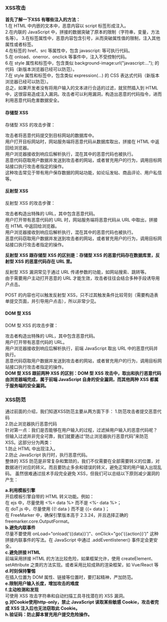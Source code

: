 ### XSS攻击
**首先了解一下XSS 有哪些注入的方法：**  
1.在 HTML 中内嵌的文本中，恶意内容以 script 标签形成注入。  
2.在内联的 JavaScript 中，拼接的数据突破了原本的限制（字符串，变量，方法名等）。 
3.在标签属性中，恶意内容包含引号，从而突破属性值的限制，注入其他属性或者标签。  
4.在标签的 href、src 等属性中，包含 javascript: 等可执行代码。  
5.在 onload、onerror、onclick 等事件中，注入不受控制代码。  
6.在 style 属性和标签中，包含类似 background-image:url("javascript:..."); 的代码（新版本浏览器已经可以防范）。  
7.在 style 属性和标签中，包含类似 expression(...) 的 CSS 表达式代码（新版本浏览器已经可以防范）。  
总之，如果开发者没有将用户输入的文本进行合适的过滤，就贸然插入到 HTML 中，这很容易造成注入漏洞。攻击者可以利用漏洞，构造出恶意的代码指令，进而利用恶意代码危害数据安全。  

#### 存储型 XSS  
存储型 XSS 的攻击步骤：  
  
攻击者将恶意代码提交到目标网站的数据库中。  
用户打开目标网站时，网站服务端将恶意代码从数据库取出，拼接在 HTML 中返回给浏览器。  
用户浏览器接收到响应后解析执行，混在其中的恶意代码也被执行。  
恶意代码窃取用户数据并发送到攻击者的网站，或者冒充用户的行为，调用目标网站接口执行攻击者指定的操作。  
这种攻击常见于带有用户保存数据的网站功能，如论坛发帖、商品评论、用户私信等。

#### 反射型 XSS  
反射型 XSS 的攻击步骤：  
  
攻击者构造出特殊的 URL，其中包含恶意代码。  
用户打开带有恶意代码的 URL 时，网站服务端将恶意代码从 URL 中取出，拼接在 HTML 中返回给浏览器。  
用户浏览器接收到响应后解析执行，混在其中的恶意代码也被执行。  
恶意代码窃取用户数据并发送到攻击者的网站，或者冒充用户的行为，调用目标网站接口执行攻击者指定的操作。  

**反射型 XSS 跟存储型 XSS 的区别是：存储型 XSS 的恶意代码存在数据库里，反射型 XSS 的恶意代码存在 URL 里。**  

反射型 XSS 漏洞常见于通过 URL 传递参数的功能，如网站搜索、跳转等。  
由于需要用户主动打开恶意的 URL 才能生效，攻击者往往会结合多种手段诱导用户点击。  

POST 的内容也可以触发反射型 XSS，只不过其触发条件比较苛刻（需要构造表单提交页面，并引导用户点击），所以非常少见。

#### DOM 型 XSS  
DOM 型 XSS 的攻击步骤：  

攻击者构造出特殊的 URL，其中包含恶意代码。  
用户打开带有恶意代码的 URL。  
用户浏览器接收到响应后解析执行，前端 JavaScript 取出 URL 中的恶意代码并执行。  
恶意代码窃取用户数据并发送到攻击者的网站，或者冒充用户的行为，调用目标网站接口执行攻击者指定的操作。  
**DOM 型 XSS 跟前两种 XSS 的区别：DOM 型 XSS 攻击中，取出和执行恶意代码由浏览器端完成，属于前端 JavaScript 自身的安全漏洞，而其他两种 XSS 都属于服务端的安全漏洞。**

### XSS防范  
通过前面的介绍，我们知道XSS防范主要从两方面下手：
1.防范攻击者提交恶意代码  
2.防止浏览器执行恶意代码  
针对第一点：我们是否能够在用户输入的过程，过滤掉用户输入的恶意代码呢？    
但输入过滤并非完全可靠，我们就要通过“防止浏览器执行恶意代码”来防范 XSS。这部分分为两类：  
1.防止 HTML 中出现注入。  
2.防止 JavaScript 执行时，执行恶意代码。  
整体的 XSS 防范是非常复杂和繁琐的，我们不仅需要在全部需要转义的位置，对数据进行对应的转义。而且要防止多余和错误的转义，避免正常的用户输入出现乱码。
虽然很难通过技术手段完全避免 XSS，但我们可以总结以下原则减少漏洞的产生：

**a.利用模板引擎**  
开启模板引擎自带的 HTML 转义功能。例如：  
在 ejs 中，尽量使用 <%= data %> 而不是 <%- data %>；  
在 doT.js 中，尽量使用 {{! data } 而不是 {{= data }；  
在 FreeMarker 中，确保引擎版本高于 2.3.24，并且选择正确的 freemarker.core.OutputFormat。  
**b.避免内联事件**  
尽量不要使用 onLoad="onload('{{data}}')"、onClick="go('{{action}}')" 这种拼接内联事件的写法。在 JavaScript 中通过 .addEventlistener() 事件定会更安全。  
**c.避免拼接 HTML**  
前端采用拼接 HTML 的方法比较危险，如果框架允许，使用 createElement、setAttribute 之类的方法实现。或者采用比较成熟的渲染框架，如 Vue/React 等  
**d.时刻保持警惕**  
在插入位置为 DOM 属性、链接等位置时，要打起精神，严加防范。  
**e.限制用户输入长度，增加攻击的难度**  
**f.主动检测和发现**  
可使用 XSS 攻击字符串和自动扫描工具寻找潜在的 XSS 漏洞。  
**g.对Cookie使用http-only，禁止 JavaScript 读取某些敏感 Cookie，攻击者完成 XSS 注入后也无法窃取此 Cookie。**  
**h.验证码：防止脚本冒充用户提交危险操作。**
